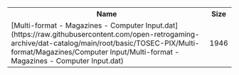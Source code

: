 <table>
<tr><th>Name</th><th>Size</th></tr>
<tr><td>
[Multi-format - Magazines - Computer Input.dat](https://raw.githubusercontent.com/open-retrogaming-archive/dat-catalog/main/root/basic/TOSEC-PIX/Multi-format/Magazines/Computer Input/Multi-format - Magazines - Computer Input.dat)
</td><td>1946</td></tr>
</table>
